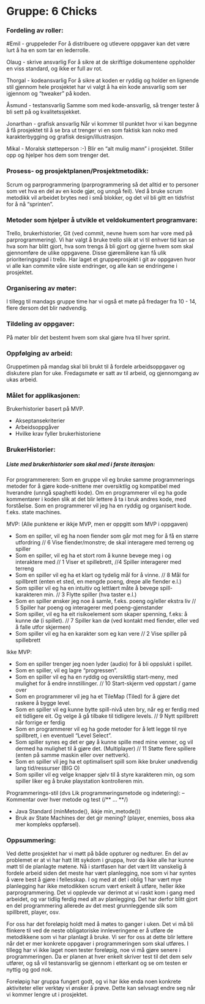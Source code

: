 # Gruppe: 6 Chicks

### Fordeling av roller:

#Emil - gruppeleder
For å distribuere og utlevere oppgaver kan det være lurt å ha en som tar en lederrolle.

Olaug - skrive ansvarlig 
For å sikre at de skriftlige dokumentene oppholder en viss standard, og ikke er full av rot.

Thorgal - kodeansvarlig
For å sikre at koden er ryddig og holder en lignende stil gjennom hele prosjektet har vi valgt å ha ein kode ansvarlig som ser igjennom og “tweaker” på koden.

Åsmund - testansvarlig
Samme som med kode-ansvarlig, så trenger tester å bli sett på og kvalitetssjekket.

Jonarthan - grafisk ansvarlig
Når vi kommer til punktet hvor vi kan begynne å få prosjektet til å se bra ut trenger vi en som faktisk kan noko med karakterbygging og grafisk design/illustrasjon.

Mikal - Moralsk støtteperson :-)
Blir en “alt mulig mann” i prosjektet. Stiller opp og hjelper hos dem som trenger det. 



### Prosess- og prosjektplanen/Prosjektmetodikk:

Scrum og parprogrammering (parprogrammering så det alltid er to personer som vet hva en del av en kode gjør, og unngå feil). Ved å bruke scrum metodikk vil arbeidet brytes ned i små blokker, og det vil bli gitt en tidsfrist for å nå “sprinten”. 



### Metoder som hjelper å utvikle et veldokumentert programvare:

Trello, brukerhistorier, Git (ved commit, nevne hvem som har vore med på parprogrammering). Vi har valgt å bruke trello slik at vi til enhver tid kan se hva som har blitt gjort, hva som trengs å bli gjort og gjerne hvem som skal gjennomføre de ulike oppgavene. Disse gjøremålene kan få ulik prioriteringsgrad i trello. Har laget et gruppeprosjekt i git av oppgaven hvor vi alle kan commite våre siste endringer, og alle kan se endringene i prosjektet. 



### Organisering av møter:
I tillegg til mandags gruppe time har vi også et møte på fredager fra 10 - 14, flere dersom det blir nødvendig.


### Tildeling av oppgaver:
På møter blir det bestemt hvem som skal gjøre hva til hver sprint.


### Oppfølging av arbeid:
Gruppetimen på mandag skal bli brukt til å fordele arbeidsoppgaver og diskutere plan for uke. 
Fredagsmøte er satt av til arbeid, og gjennomgang av ukas arbeid.



### Målet for applikasjonen:

Brukerhistorier basert på MVP.
- Akseptansekriterier
- Arbeidsoppgåver
- Hvilke krav fyller brukerhistoriene


### BrukerHistorier:

##### Liste med brukerhistorier som skal med i første iterasjon:

For programmereren:
Som en gruppe vil eg bruke samme programmerings metoder for å gjøre kode-snittene mer oversiktlig og kompatibel med hverandre (unngå spaghetti kode).
Om en programmerer vil eg ha gode kommentarer i koden slik at det blir lettere å ta i bruk andres kode, med forståelse.
Som en programmerer vil jeg ha en ryddig og organisert kode. f.eks. state machines.

MVP: (Alle punktene er ikkje MVP, men er oppgitt som MVP i oppgaven)
- Som en spiller, vil eg ha noen fiender som går mot meg for å få en større utfordring // 6 Vise fiender/monstre; de skal interagere med terreng og spiller
- Som en spiller, vil eg ha et stort rom å kunne bevege meg i og interaktere med // 1 Viser et spillebrett, //4 Spiller interagerer med terreng
- Som en spiller vil eg ha et klart og tydelig mål for å vinne. // 8 Mål for spillbrett (enten et sted, en mengde poeng, drepe alle fiender e.l.)
- Som spiller vil eg ha en intuitiv og lettlært måte å bevege spill-karakteren min. // 3 Flytte spiller (hva taster e.l.)
- Som en spiller ønsker jeg noe å samle, f.eks. poeng og/eller ekstra liv // 5 Spiller har poeng og interagerer med poeng-gjenstander 
- Som spiller, vil eg ha eit risikoelement som skaper spenning, f.eks: å kunne dø (i spillet). // 7 Spiller kan dø (ved kontakt med fiender, eller ved å falle utfor skjermen)
- Som spiller vil eg ha en karakter som eg kan vere // 2 Vise spiller på spillebrett

Ikke MVP:
- Som en spiller trenger jeg noen lyder (audio) for å bli oppslukt i spillet.
- Som en spiller, vil eg lagre “progressen”.
- Som en spiller vil eg ha en ryddig og oversiktlig start-meny, med mulighet for å endre innstillinger. // 10 Start-skjerm ved oppstart / game over
- Som en programmerer vil jeg ha et TileMap (Tiled) for å gjøre det raskere å bygge level.  
- Som en spiller vil eg kunne bytte spill-nivå uten bry, når eg er ferdig med eit tidligere eit. Og velge å gå tilbake til tidligere levels. // 9 Nytt spillbrett når forrige er ferdig
- Som en programmerer vil eg ha gode metoder for å lett legge til nye spillbrett, i en eventuell “Level Select”.
- Som spiller synes eg det er gøy å kunne spille med mine venner, og vil dermed ha mulighet til å gjøre det. (Multiplayer) // 11 Støtte flere spillere (enten på samme maskin eller over nettverk).
- Som en spiller vil jeg ha et optimalisert spill som ikke bruker unødvendig lang tid/ressurser (BIG O)
- Som spiller vil eg velge knapper sjølv til å styre karakteren min, og som spiller liker eg å bruke playstation kontrolleren min.


Programmerings-stil (dvs Lik programmeringsmetode og indetering):
– Kommentar over hver metode og test (/**	…   **/)
- Java Standard (minMetode(), ikkje min_metode())
- Bruk av State Machines der det gir mening? (player, enemies, boss aka mer kompleks oppførsel).


### Oppsummering:

Ved dette prosjektet har vi møtt på både oppturer og nedturer. En del av problemet er at vi har hatt litt sykdom i gruppa, hvor da ikke alle har kunne møtt til de planlagte møtene. Nå i startfasen har det vært litt vanskelig å fordele arbeid siden det meste har vært planlegging, noe som vi har syntes å være best å gjøre i fellesskap. I og med at det i oblig 1 har vært mye planlegging har ikke metodikken scrum vært enkelt å utføre, heller ikke parprogrammering. Det vi opplevde var derimot at vi raskt kom i gang med arbeidet, og var tidlig ferdig med alt av planlegging. Det har derfor blitt gjort en del programmering allerede av det mest grunnleggende slik som spillbrett, player, osv. 

For oss har det foreløpig holdt med å møtes to ganger i uken. Det vi må bli flinkere til ved de neste obligatoriske innleveringene er å utføre de metodikkene som vi har planlagt å bruke. Vi ser for oss at dette blir lettere når det er mer konkrete oppgaver i programmeringen som skal utføres. I tillegg har vi ikke laget noen tester foreløpig, noe vi må gjøre senere i programmeringen. Da er planen at hver enkelt skriver test til det dem selv utfører, og så vil testansvarlig se gjennom i etterkant og se om testen er nyttig og god nok. 

Foreløpig har gruppa fungert godt, og vi har ikke enda noen konkrete aktiviteter eller verktøy vi ønsker å prøve. Dette kan selvsagt endre seg når vi kommer lengre ut i prosjektet.

